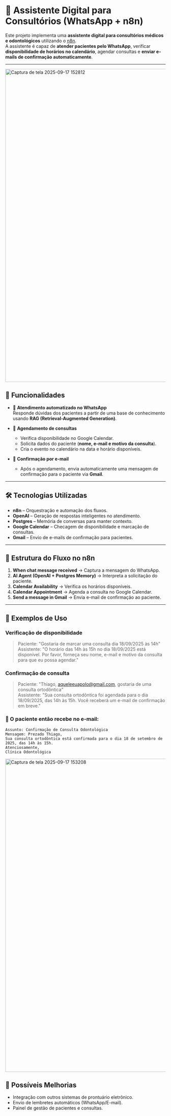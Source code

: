 # 🤖 Assistente Digital para Consultórios (WhatsApp + n8n)

Este projeto implementa uma **assistente digital para consultórios médicos e odontológicos** utilizando o [n8n](https://n8n.io/).  
A assistente é capaz de **atender pacientes pelo WhatsApp**, verificar **disponibilidade de horários no calendário**, agendar consultas e **enviar e-mails de confirmação automaticamente**.

---
<img width="1919" height="984" alt="Captura de tela 2025-09-17 152812" src="https://github.com/user-attachments/assets/d6ff866a-6ae0-4dd6-82d5-72b1f850c375" />

## 🚀 Funcionalidades

- 📌 **Atendimento automatizado no WhatsApp**  
  Responde dúvidas dos pacientes a partir de uma base de conhecimento usando **RAG (Retrieval-Augmented Generation)**.

- 📅 **Agendamento de consultas**  
  - Verifica disponibilidade no Google Calendar.  
  - Solicita dados do paciente (**nome, e-mail e motivo da consulta**).  
  - Cria o evento no calendário na data e horário disponíveis.  

- 📧 **Confirmação por e-mail**  
  - Após o agendamento, envia automaticamente uma mensagem de confirmação para o paciente via **Gmail**.  

---

## 🛠️ Tecnologias Utilizadas

- **n8n** – Orquestração e automação dos fluxos.  
- **OpenAI** – Geração de respostas inteligentes no atendimento.  
- **Postgres** – Memória de conversas para manter contexto.  
- **Google Calendar** – Checagem de disponibilidade e marcação de consultas.  
- **Gmail** – Envio de e-mails de confirmação para pacientes.  

---

## 📂 Estrutura do Fluxo no n8n

1. **When chat message received** → Captura a mensagem do WhatsApp.  
2. **AI Agent (OpenAI + Postgres Memory)** → Interpreta a solicitação do paciente.  
3. **Calendar Availability** → Verifica os horários disponíveis.  
4. **Calendar Appointment** → Agenda a consulta no Google Calendar.  
5. **Send a message in Gmail** → Envia e-mail de confirmação ao paciente.  

---

## 📸 Exemplos de Uso

### Verificação de disponibilidade
> Paciente: "Gostaria de marcar uma consulta dia 18/09/2025 às 14h"  
> Assistente: "O horário das 14h às 15h no dia 18/09/2025 está disponível. Por favor, forneça seu nome, e-mail e motivo da consulta para que eu possa agendar."

### Confirmação de consulta
> Paciente: "Thiago, aqueleeuapolo@gmail.com, gostaria de uma consulta ortodôntica"  
> Assistente: "Sua consulta ortodôntica foi agendada para o dia 18/09/2025, das 14h às 15h. Você receberá um e-mail de confirmação em breve."  

### 📩 O paciente então recebe no e-mail:  

```
Assunto: Confirmação de Consulta Odontológica
Mensagem: Prezado Thiago,
Sua consulta ortodôntica está confirmada para o dia 18 de setembro de 2025, das 14h às 15h.
Atenciosamente,
Clínica Odontológica
```
<img width="1919" height="984" alt="Captura de tela 2025-09-17 153208" src="https://github.com/user-attachments/assets/e6fd4fcc-fc04-460f-b58e-0f8ab9452c84" />

## 📌 Possíveis Melhorias
- Integração com outros sistemas de prontuário eletrônico.
- Envio de lembretes automáticos (WhatsApp/E-mail).
- Painel de gestão de pacientes e consultas.

